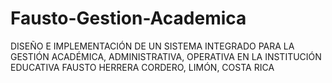 # Fausto-Gestion-Academica
DISEÑO E IMPLEMENTACIÓN DE UN SISTEMA INTEGRADO PARA LA GESTIÓN ACADÉMICA, ADMINISTRATIVA, OPERATIVA EN LA INSTITUCIÓN EDUCATIVA FAUSTO HERRERA CORDERO, LIMÓN, COSTA RICA
